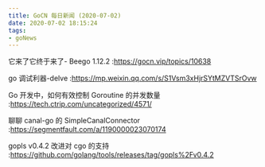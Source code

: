 ```yaml
---
title: GoCN 每日新闻 (2020-07-02)
date: 2020-07-02 18:15:24
tags:
- goNews
---
```

它来了它终于来了- Beego 1.12.2 :https://gocn.vip/topics/10638

go 调试利器-delve :https://mp.weixin.qq.com/s/S1Vsm3xHjrSYtMZVTSrOvw

Go 开发中，如何有效控制 Goroutine 的并发数量 :https://tech.ctrip.com/uncategorized/4571/

聊聊 canal-go 的 SimpleCanalConnector :https://segmentfault.com/a/1190000023070174

gopls v0.4.2 改进对 cgo 的支持 :https://github.com/golang/tools/releases/tag/gopls%2Fv0.4.2

